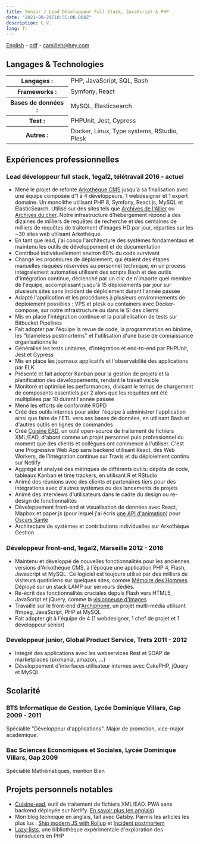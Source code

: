 ```yaml
---
title: Senior / Lead Développeur Full Stack, JavaScript & PHP
date: "2021-08-29T10:55:00.000Z"
description: C.V.
lang: fr
---
```

[English](/resume/) - <a href="camille-hodoul.pdf" target="_blank" download>pdf</a> - camilleh@hey.com

## Langages & Technologies
<table class="resume-table">
    <tbody>
        <tr>
            <th scope="row">Langages :</th>
            <td>PHP, JavaScript, SQL, Bash</td>
        </tr>
        <tr>
            <th scope="row">Frameworks :</th>
            <td>Symfony, React</td>
        </tr>
        <tr>
            <th scope="row">Bases de données :</th>
            <td>MySQL, Elasticsearch</td>
        </tr>
        <tr>
            <th scope="row">Test :</th>
            <td>PHPUnit, Jest, Cypress</td>
        </tr>
        <tr>
            <th scope="row">Autres :</th>
            <td>Docker, Linux, Type systems, RStudio, Plesk</td>
        </tr>
    </tbody>
</table>			

## Expériences professionnelles

<h3 class="resume-heading">
    <span>Lead développeur full stack, 1egal2, télétravail</span>
    <span>2016 - actuel</span>
</h3>

* Mené le projet de refonte [Arkothèque CMS](https://arkotheque.fr) jusqu'à sa finalisation avec une équipe composée d'1 à 4 développeurs, 1 webdesigner et 1 expert domaine. Un monolithe utilisant PHP 8, Symfony, React.js, MySQL et ElasticSearch. Utilisé sur des sites tels que [Archives de l'Allier](https://archives.allier.fr) ou [Archives du cher](https://archives18.fr/). Notre infrastructure d'hébergement répond à des dizaines de milliers de requêtes de recherche et des centaines de milliers de requêtes de traitement d'images HD par jour, réparties sur les ~30 sites web utilisant Arkothèque.
* En tant que lead, j'ai conçu l'architecture des systèmes fondamentaux et maintenu les outils de développement et de documentation
* Contribué individuellement environ 60% du code survivant
* Changé les procédures de déploiement, qui étaient des étapes manuelles risquées réservées au personnel technique, en un process intégralement automatisé utilisant des scripts Bash et des outils d'intégration continue, déclenché par un clic de n'importe quel membre de l'équipe, accomplissant jusqu'à 15 déploiements par jour sur plusieurs sites sans incident de déploiement durant l'année passée
* Adapté l'application et les procédures à plusieurs environnements de déploiement possibles : VPS et plesk ou containers avec Docker-compose, sur notre infrastructure ou dans le SI des clients
* Mis en place l'intégration continue et la parallelisation de tests sur Bitbucket Pipelines
* Fait adopter par l'équipe la revue de code, la programmation en binôme, les "blameless postmortems" et l'utilisation d'une base de connaissance organisationnelle
* Généralisé les tests unitaires, d'intégration et end-to-end par PHPUnit, Jest et Cypress
* Mis en place les journaux applicatifs et l'observabilité des applications par ELK
* Présenté et fait adopter Kanban pour la gestion de projets et la planification des développements, rendant le travail visible
* Monitoré et optimisé les performances, divisant le temps de chargement de composants essentiels par 2 alors que les requêtes ont été multipliées par 10 durant l'année passée
* Mené les efforts de conformité RGPD
* Créé des outils internes pour aider l'équipe à administrer l'application ainsi que faire de l'ETL vers ses bases de données, en utilisant Bash et d'autres outils en lignes de commandes
* Créé [Cuisine EAD](https://cuisine-ead.netlify.app), un outil open-source de traitement de fichiers XML/EAD, d'abord comme un projet personnel puis professionnel du moment que des clients et collègues ont commencé à l'utiliser. C'est une Progressive Web App sans backend utilisant React, des Web Workers, de l'intégration continue sur Travis et du déploiement continu sur Netlify
* Aggrégé et analysé des métriques de différents outils: dépôts de code, tableaux Kanban et time trackers, en utilisant R et RStudio
* Animé des réunions avec des clients et partenaires tiers pour des intégrations avec d'autres systèmes ou des lancements de projets
* Animé des interviews d'utilisateurs dans le cadre du design ou re-design de fonctionnalités
* Développement front-end et visualisation de données avec React, Mapbox et paper.js (pour lequel j'ai écris [une API d'animation](https://github.com/camille-hdl/animatePaper.js)) pour [Oscars Santé](https://www.oscarsante.org/)
* Architecture de systèmes et contributions individuelles sur Arkothèque Gestion

<h3 class="resume-heading">
    <span>Développeur front-end, 1egal2, Marseille</span>
    <span>2012 - 2016</span>
</h3>

* Maintenu et développé de nouvelles fonctionnalités pour les anciennes versions d'Arkothèque CMS, à l'époque une application PHP 4, Flash, Javascript et MySQL. Ce logiciel est toujours utilisé par des milliers de visiteurs quotidiens sur quelques sites, comme [Mémoire des Hommes](https://www.memoiredeshommes.sga.defense.gouv.fr/). Déployé sur un stack LAMP sur serveurs dédiés.
* Ré-écrit des fonctionnalités cruciales depuis Flash vers HTML5, JavaScript et jQuery, comme la [visionneuse d'images](https://www.memoiredeshommes.sga.defense.gouv.fr/fr/ark:/40699/m00523ac7d3d2856/5242c6eab9ed9)
* Travaillé sur le front-end d'[Archiphone](https://www.1egal2.com/a/525/archiphone/), un projet multi-média utilisant ffmpeg, JavaScript, PHP et MySQL
* Fait adopter git à l'équipe de 4 (1 webdesigner, 1 chef de projet et 1 développeur sénior)

<h3 class="resume-heading">
    <span>Developpeur junior, Global Product Service, Trets</span>
    <span>2011 - 2012</span>
</h3>

* Intégré des applications avec les webservices Rest et SOAP de marketplaces (pixmania, amazon, ...)
* Développement d'interfaces utilisateur internes avec CakePHP, jQuery et MySQL

## Scolarité

<h3 class="resume-heading">
    <span>BTS Informatique de Gestion, Lycée Dominique Villars, Gap</span>
    <span>2009 - 2011</span>
</h3>

Spécialité "Développeur d'applications". Major de promotion, vice-major académique.

<h3 class="resume-heading">
    <span>Bac Sciences Economiques et Sociales, Lycée Dominique Villars, Gap</span>
    <span>2009</span>
</h3>

Spécialité Mathématiques, mention Bien
## Projets personnels notables

* [Cuisine-ead](https://github.com/camille-hdl/cuisine-ead), outil de traitement de fichiers XML/EAD. PWA sans backend déployée sur Netlify. [En savoir plus (en anglais)](/cuisine-ead)
* Mon blog technique en anglais, fait avec Gatsby. Parmis les articles les plus lus : [Ship modern JS with Rollup](/ship-modern-javascript-rollup/) et [Incident postmortem](/incident-postmortem/)
* [Lazy-lists](https://libraries.io/packagist/camille-hdl%2Flazy-lists), une bibliothèque expérimentale d'exploration des transducers en PHP
